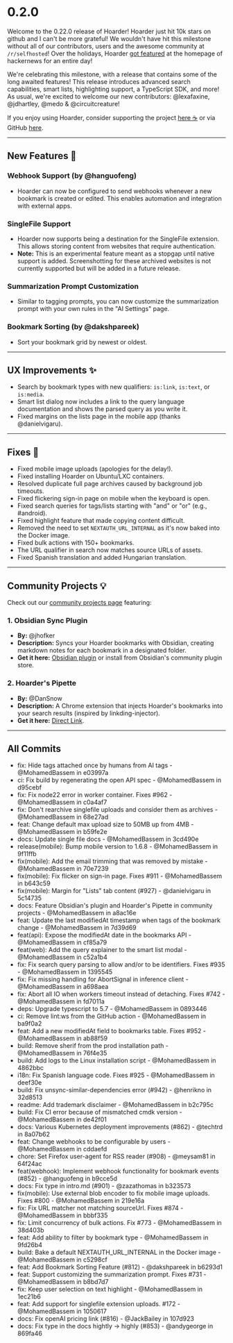# 0.2.0

Welcome to the 0.22.0 release of Hoarder! Hoarder just hit 10k stars on github and I can't be more grateful! We wouldn't have hit this milestone without all of our contributors, users and the awesome community at `/r/selfhosted`! Over the holidays, Hoarder [got featured](https://news.ycombinator.com/item?id=42485746) at the homepage of hackernews for an entire day!

We're celebrating this milestone, with a release that contains some of the long awaited features! This release introduces advanced search capabilities, smart lists, highlighting support, a TypeScript SDK, and more! As usual, we're excited to welcome our new contributors: @lexafaxine, @jdhartley, @medo & @circuitcreature!

If you enjoy using Hoarder, consider supporting the project [here ☕️](https://buymeacoffee.com/mbassem) or via GitHub [here](https://github.com/sponsors/MohamedBassem).

---

## New Features 🚀

### Webhook Support (by @hanguofeng)
- Hoarder can now be configured to send webhooks whenever a new bookmark is created or edited. This enables automation and integration with external apps.

### SingleFile Support
- Hoarder now supports being a destination for the SingleFile extension. This allows storing content from websites that require authentication.
- **Note:** This is an experimental feature meant as a stopgap until native support is added. Screenshotting for these archived websites is not currently supported but will be added in a future release.

### Summarization Prompt Customization
- Similar to tagging prompts, you can now customize the summarization prompt with your own rules in the "AI Settings" page.

### Bookmark Sorting (by @dakshpareek)
- Sort your bookmark grid by newest or oldest.

---

## UX Improvements ✨

- Search by bookmark types with new qualifiers: `is:link`, `is:text`, or `is:media`.
- Smart list dialog now includes a link to the query language documentation and shows the parsed query as you write it.
- Fixed margins on the lists page in the mobile app (thanks @danielvigaru).

---

## Fixes 🐛

- Fixed mobile image uploads (apologies for the delay!).
- Fixed installing Hoarder on Ubuntu/LXC containers.
- Resolved duplicate full page archives caused by background job timeouts.
- Fixed flickering sign-in page on mobile when the keyboard is open.
- Fixed search queries for tags/lists starting with "and" or "or" (e.g., #android).
- Fixed highlight feature that made copying content difficult.
- Removed the need to set `NEXTAUTH_URL_INTERNAL` as it's now baked into the Docker image.
- Fixed bulk actions with 150+ bookmarks.
- The URL qualifier in search now matches source URLs of assets.
- Fixed Spanish translation and added Hungarian translation.

---

## Community Projects 💡

Check out our [community projects page](https://docs.hoarder.app/community-projects) featuring:

### 1. Obsidian Sync Plugin
- **By:** @jhofker
- **Description:** Syncs your Hoarder bookmarks with Obsidian, creating markdown notes for each bookmark in a designated folder.
- **Get it here:** [Obsidian plugin](https://obsidian.md/plugins?id=hoarder-sync) or install from Obsidian's community plugin store.

### 2. Hoarder's Pipette
- **By:** @DanSnow
- **Description:** A Chrome extension that injects Hoarder's bookmarks into your search results (inspired by linkding-injector).
- **Get it here:** [Direct Link](https://dansnow.github.io/hoarder-pipette/guides/installation/).

---

## All Commits

- fix: Hide tags attached once by humans from AI tags - @MohamedBassem in e03997a
- ci: Fix build by regenerating the open API spec - @MohamedBassem in d95cebf
- fix: Fix node22 error in worker container. Fixes #962 - @MohamedBassem in c0a4af7
- fix: Don't rearchive singlefile uploads and consider them as archives - @MohamedBassem in 68e27ad
- feat: Change default max upload size to 50MB up from 4MB - @MohamedBassem in b59fe2e
- docs: Update single file docs - @MohamedBassem in 3cd490e
- release(mobile): Bump mobile version to 1.6.8 - @MohamedBassem in 9f11ffb
- fix(mobile): Add the email trimming that was removed by mistake - @MohamedBassem in 70e7239
- fix(mobile): Fix flicker on sign-in page. Fixes #911 - @MohamedBassem in b643c59
- fix(mobile): Margin for "Lists" tab content (#927) - @danielvigaru in 5c14735
- docs: Feature Obsidian's plugin and Hoarder's Pipette in community projects - @MohamedBassem in a8ac16e
- feat: Update the last modifiedAt timestamp when tags of the bookmark change - @MohamedBassem in 7d39d69
- feat(api): Expose the modifiedAt date in the bookmarks API - @MohamedBassem in cf85a79
- feat(web): Add the query explainer to the smart list modal - @MohamedBassem in c52a1b4
- fix: Fix search query parsing to allow and/or to be identifiers. Fixes #935 - @MohamedBassem in 1395545
- fix: Fix missing handling for AbortSignal in inference client - @MohamedBassem in a698aea
- fix: Abort all IO when workers timeout instead of detaching. Fixes #742 - @MohamedBassem in fd7011a
- deps: Upgrade typescript to 5.7 - @MohamedBassem in 0893446
- ci: Remove lint:ws from the GitHub action - @MohamedBassem in ba9f0a2
- feat: Add a new modifiedAt field to bookmarks table. Fixes #952 - @MohamedBassem in ab88f59
- build: Remove sherif from the prod installation path - @MohamedBassem in 76f4e35
- build: Add logs to the Linux installation script - @MohamedBassem in 4862bbc
- i18n: Fix Spanish language code. Fixes #925 - @MohamedBassem in deef30e
- build: Fix unsync-similar-dependencies error (#942) - @henrikno in 32d8513
- readme: Add trademark disclaimer - @MohamedBassem in b2c795c
- build: Fix CI error because of mismatched cmdk version - @MohamedBassem in de42f01
- docs: Various Kubernetes deployment improvements (#862) - @techtrd in 8a07b62
- feat: Change webhooks to be configurable by users - @MohamedBassem in cddaefd
- chore: Set Firefox user-agent for RSS reader (#908) - @meysam81 in 64f24ac
- feat(webhook): Implement webhook functionality for bookmark events (#852) - @hanguofeng in b9cce5d
- docs: Fix type in intro.md (#901) - @zazathomas in b323573
- fix(mobile): Use external blob encoder to fix mobile image uploads. Fixes #800 - @MohamedBassem in 219e16a
- fix: Fix URL matcher not matching sourceUrl. Fixes #874 - @MohamedBassem in bbbf335
- fix: Limit concurrency of bulk actions. Fix #773 - @MohamedBassem in 38d403b
- feat: Add ability to filter by bookmark type - @MohamedBassem in 9fd26b4
- build: Bake a default NEXTAUTH_URL_INTERNAL in the Docker image - @MohamedBassem in c5298cf
- feat: Add Bookmark Sorting Feature (#812) - @dakshpareek in b6293d1
- feat: Support customizing the summarization prompt. Fixes #731 - @MohamedBassem in b8bd7d7
- fix: Keep user selection on text highlight - @MohamedBassem in 1ec21b6
- feat: Add support for singlefile extension uploads. #172 - @MohamedBassem in 1050617
- docs: Fix openAI pricing link (#816) - @JackBailey in 107d923
- docs: Fix type in the docs hightly -> highly (#853) - @andygeorge in 869fa46
